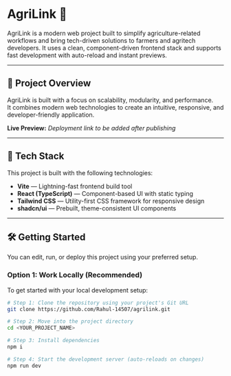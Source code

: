 # AgriLink 🌱

AgriLink is a modern web project built to simplify agriculture-related workflows and bring tech-driven solutions to farmers and agritech developers. It uses a clean, component-driven frontend stack and supports fast development with auto-reload and instant previews.

---

## 🚀 Project Overview

AgriLink is built with a focus on scalability, modularity, and performance.  
It combines modern web technologies to create an intuitive, responsive, and developer-friendly application.

**Live Preview:** _Deployment link to be added after publishing_

---

## 🧠 Tech Stack

This project is built with the following technologies:

- **Vite** — Lightning-fast frontend build tool  
- **React (TypeScript)** — Component-based UI with static typing  
- **Tailwind CSS** — Utility-first CSS framework for responsive design  
- **shadcn/ui** — Prebuilt, theme-consistent UI components  

---

## 🛠️ Getting Started

You can edit, run, or deploy this project using your preferred setup.

### Option 1: Work Locally (Recommended)

To get started with your local development setup:

```bash
# Step 1: Clone the repository using your project's Git URL
git clone https://github.com/Rahul-14507/agrilink.git

# Step 2: Move into the project directory
cd <YOUR_PROJECT_NAME>

# Step 3: Install dependencies
npm i

# Step 4: Start the development server (auto-reloads on changes)
npm run dev

